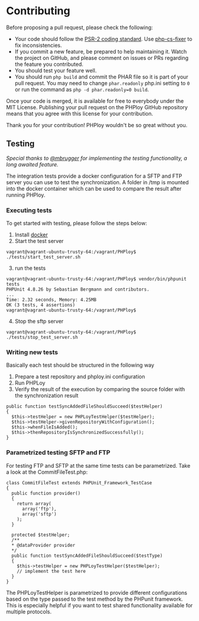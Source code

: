 Contributing
============

Before proposing a pull request, please check the following:

* Your code should follow the [PSR-2 coding standard](https://github.com/php-fig/fig-standards/blob/master/accepted/PSR-2-coding-style-guide.md). Use [php-cs-fixer](https://github.com/fabpot/PHP-CS-Fixer) to fix inconsistencies.
* If you commit a new feature, be prepared to help maintaining it. Watch the project on GitHub, and please comment on issues or PRs regarding the feature you contributed.
* You should test your feature well.
* You should run `php build` and commit the PHAR file so it is part of your pull request. You may need to change `phar.readonly` php.ini setting to `0` or run the command as `php -d phar.readonly=0 build`.

Once your code is merged, it is available for free to everybody under the MIT License. Publishing your pull request on the PHPloy GitHub repository means that you agree with this license for your contribution.

Thank you for your contribution! PHPloy wouldn't be so great without you.

## Testing

*Special thanks to [@mbrugger](https://github.com/mbrugger) for implementing the testing functionality, a long awaited feature.*

The integration tests provide a docker configuration for a SFTP and FTP server you can use to test the synchronization.
A folder in /tmp is mounted into the docker container which can be used to compare the result after running PHPloy.

### Executing tests

To get started with testing, please follow the steps below:

1. Install [docker](https://docs.docker.com/engine/installation/)
2. Start the test server
```
vagrant@vagrant-ubuntu-trusty-64:/vagrant/PHPloy$ ./tests/start_test_server.sh
```
3. run the tests
```
vagrant@vagrant-ubuntu-trusty-64:/vagrant/PHPloy$ vendor/bin/phpunit tests
PHPUnit 4.8.26 by Sebastian Bergmann and contributors.
...
Time: 2.32 seconds, Memory: 4.25MB
OK (3 tests, 4 assertions)
vagrant@vagrant-ubuntu-trusty-64:/vagrant/PHPloy$
```
4. Stop the sftp server
```
vagrant@vagrant-ubuntu-trusty-64:/vagrant/PHPloy$ ./tests/stop_test_server.sh
```

### Writing new tests
Basically each test should be structured in the following way
1. Prepare a test repository and phploy.ini configuration
2. Run PHPLoy
3. Verify the result of the execution by comparing the source folder with the synchronization result

```
public function testSyncAddedFileShouldSucceed($testHelper)
{
  $this->testHelper = new PHPLoyTestHelper($testHelper);
  $this->testHelper->givenRepositoryWithConfiguration();
  $this->whenFileIsAdded();
  $this->thenRepositoryIsSynchronizedSuccessfully();
}
```

### Parametrized testing SFTP and FTP

For testing FTP and SFTP at the same time tests can be parametrized. Take a look at the CommitFileTest.php:
```
class CommitFileTest extends PHPUnit_Framework_TestCase
{
  public function provider()
  {
    return array(
      array('ftp'),
      array('sftp')
    );
  }

  protected $testHelper;
  /**
  * @dataProvider provider
  */
  public function testSyncAddedFileShouldSucceed($testType)
  {
    $this->testHelper = new PHPLoyTestHelper($testHelper);
    // implement the test here
  }
}
```
The PHPLoyTestHelper is parametrized to provide different configurations based on the type passed to the test method by the PHPunit framework.
This is especially helpful if you want to test shared functionality available for multiple protocols.
